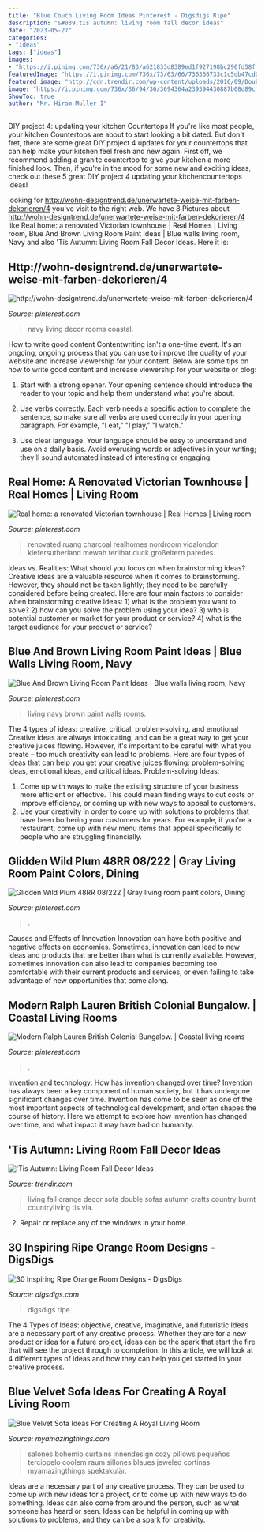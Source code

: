 ```yaml
---
title: "Blue Couch Living Room Ideas Pinterest - Digsdigs Ripe"
description: "&#039;tis autumn: living room fall decor ideas"
date: "2023-05-27"
categories:
- "ideas"
tags: ["ideas"]
images:
- "https://i.pinimg.com/736x/a6/21/83/a621833d8389ed1f927198bc296fd58f.jpg"
featuredImage: "https://i.pinimg.com/736x/73/63/66/736366733c1c5db47cd0aafbb496e749.jpg"
featured_image: "http://cdn.trendir.com/wp-content/uploads/2016/09/Double-orange-living-room-sofa-900x1350.jpg"
image: "https://i.pinimg.com/736x/36/94/36/3694364a239394430887b08d89cf6f44.jpg"
ShowToc: true
author: "Mr. Hiram Muller I"
---
```



DIY project 4: updating your kitchen Countertops
If you're like most people, your kitchen Countertops are about to start looking a bit dated. But don't fret, there are some great DIY project 4 updates for your countertops that can help make your kitchen feel fresh and new again. First off, we recommend adding a granite countertop to give your kitchen a more finished look. Then, if you're in the mood for some new and exciting ideas, check out these 5 great DIY project 4 updating your kitchencountertops ideas!

	

		
looking for http://wohn-designtrend.de/unerwartete-weise-mit-farben-dekorieren/4 you've visit to the right web. We have 8 Pictures about http://wohn-designtrend.de/unerwartete-weise-mit-farben-dekorieren/4 like Real home: a renovated Victorian townhouse | Real Homes | Living room, Blue And Brown Living Room Paint Ideas | Blue walls living room, Navy and also &#039;Tis Autumn: Living Room Fall Decor Ideas. Here it is:
		
    
## Http://wohn-designtrend.de/unerwartete-weise-mit-farben-dekorieren/4

<img loading=lazy src="https://i.pinimg.com/736x/0f/f6/57/0ff65717361ffd95720a623b71bd609e--navy-living-rooms-coastal-living-rooms.jpg" onerror="this.onerror=null;this.src='https://tse3.mm.bing.net/th?id=OIP.xvBaSZ8ymjCKA0FHxjBQLwHaKi&amp;pid=15.1';" alt="http://wohn-designtrend.de/unerwartete-weise-mit-farben-dekorieren/4">

_Source: pinterest.com_

>navy living decor rooms coastal. 

	

How to write good content
Contentwriting isn't a one-time event. It's an ongoing, ongoing process that you can use to improve the quality of your website and increase viewership for your content. Below are some tips on how to write good content and increase viewership for your website or blog: 
1) Start with a strong opener. Your opening sentence should introduce the reader to your topic and help them understand what you're about. 

2) Use verbs correctly. Each verb needs a specific action to complete the sentence, so make sure all verbs are used correctly in your opening paragraph. For example, "I eat," "I play," "I watch." 

3) Use clear language. Your language should be easy to understand and use on a daily basis. Avoid overusing words or adjectives in your writing; they'll sound automated instead of interesting or engaging.

    
## Real Home: A Renovated Victorian Townhouse | Real Homes | Living Room

<img loading=lazy src="https://i.pinimg.com/736x/73/63/66/736366733c1c5db47cd0aafbb496e749.jpg" onerror="this.onerror=null;this.src='https://tse2.mm.bing.net/th?id=OIP.E4sULvVyHHV-UA-iD8O4TwHaLF&amp;pid=15.1';" alt="Real home: a renovated Victorian townhouse | Real Homes | Living room">

_Source: pinterest.com_

>renovated ruang charcoal realhomes nordroom vidalondon kiefersutherland mewah terlihat duck großeltern paredes. 

	

Ideas vs. Realities: What should you focus on when brainstorming ideas?
Creative ideas are a valuable resource when it comes to brainstorming. However, they should not be taken lightly; they need to be carefully considered before being created. Here are four main factors to consider when brainstorming creative ideas: 1) what is the problem you want to solve? 2) how can you solve the problem using your idea? 3) who is potential customer or market for your product or service? 4) what is the target audience for your product or service?

    
## Blue And Brown Living Room Paint Ideas | Blue Walls Living Room, Navy

<img loading=lazy src="https://i.pinimg.com/736x/a6/21/83/a621833d8389ed1f927198bc296fd58f.jpg" onerror="this.onerror=null;this.src='https://tse1.mm.bing.net/th?id=OIP.0F0kPER3PUGGv5lM1F_FawHaKE&amp;pid=15.1';" alt="Blue And Brown Living Room Paint Ideas | Blue walls living room, Navy">

_Source: pinterest.com_

>living navy brown paint walls rooms. 

	

The 4 types of ideas: creative, critical, problem-solving, and emotional
Creative ideas are always intoxicating, and can be a great way to get your creative juices flowing. However, it's important to be careful with what you create – too much creativity can lead to problems. Here are four types of ideas that can help you get your creative juices flowing: problem-solving ideas, emotional ideas, and critical ideas.
Problem-solving Ideas: 
1) Come up with ways to make the existing structure of your business more efficient or effective. This could mean finding ways to cut costs or improve efficiency, or coming up with new ways to appeal to customers. 
2) Use your creativity in order to come up with solutions to problems that have been bothering your customers for years. For example, if you're a restaurant, come up with new menu items that appeal specifically to people who are struggling financially.

    
## Glidden Wild Plum 48RR 08/222 | Gray Living Room Paint Colors, Dining

<img loading=lazy src="https://i.pinimg.com/736x/36/94/36/3694364a239394430887b08d89cf6f44.jpg" onerror="this.onerror=null;this.src='https://tse2.mm.bing.net/th?id=OIP.96pU0LCbNTYx8CU2jilzAQHaHa&amp;pid=15.1';" alt="Glidden Wild Plum 48RR 08/222 | Gray living room paint colors, Dining">

_Source: pinterest.com_

>. 

	

Causes and Effects of Innovation
Innovation can have both positive and negative effects on economies. Sometimes, innovation can lead to new ideas and products that are better than what is currently available. However, sometimes innovation can also lead to companies becoming too comfortable with their current products and services, or even failing to take advantage of new opportunities that come along.

    
## Modern Ralph Lauren British Colonial Bungalow. | Coastal Living Rooms

<img loading=lazy src="https://i.pinimg.com/736x/f0/49/2e/f0492ef34b90ea88c3a1ebe62dd31e66--british-colonial-beach-styles.jpg" onerror="this.onerror=null;this.src='https://tse2.mm.bing.net/th?id=OIP.JK0wp7JZkYmqzdxxayvURQHaJ3&amp;pid=15.1';" alt="Modern Ralph Lauren British Colonial Bungalow. | Coastal living rooms">

_Source: pinterest.com_

>. 

	

Invention and technology: How has invention changed over time?
Invention has always been a key component of human society, but it has undergone significant changes over time. Invention has come to be seen as one of the most important aspects of technological development, and often shapes the course of history. Here we attempt to explore how invention has changed over time, and what impact it may have had on humanity.

    
## &#039;Tis Autumn: Living Room Fall Decor Ideas

<img loading=lazy src="http://cdn.trendir.com/wp-content/uploads/2016/09/Double-orange-living-room-sofa-900x1350.jpg" onerror="this.onerror=null;this.src='https://tse1.mm.bing.net/th?id=OIP.cfqj3xM2CdOQ4IFuw_nnmQHaLH&amp;pid=15.1';" alt="&#039;Tis Autumn: Living Room Fall Decor Ideas">

_Source: trendir.com_

>living fall orange decor sofa double sofas autumn crafts country burnt countryliving tis via. 

	

2. Repair or replace any of the windows in your home.

    
## 30 Inspiring Ripe Orange Room Designs - DigsDigs

<img loading=lazy src="https://www.digsdigs.com/photos/bright-and-inspiring-orange-room-designs-5-554x741.jpg" onerror="this.onerror=null;this.src='https://tse1.mm.bing.net/th?id=OIP._tHrKpSNnyMhLPbJKek3OQHaJ5&amp;pid=15.1';" alt="30 Inspiring Ripe Orange Room Designs - DigsDigs">

_Source: digsdigs.com_

>digsdigs ripe. 

	

The 4 Types of Ideas: objective, creative, imaginative, and futuristic
Ideas are a necessary part of any creative process. Whether they are for a new product or idea for a future project, ideas can be the spark that start the fire that will see the project through to completion. In this article, we will look at 4 different types of ideas and how they can help you get started in your creative process.

    
## Blue Velvet Sofa Ideas For Creating A Royal Living Room

<img loading=lazy src="https://myamazingthings.com/wp-content/uploads/2017/08/blue-velvet-sofa-5.jpg" onerror="this.onerror=null;this.src='https://tse3.mm.bing.net/th?id=OIP.MWRIRhefcruuHeaoQ381CQHaE8&amp;pid=15.1';" alt="Blue Velvet Sofa Ideas For Creating A Royal Living Room">

_Source: myamazingthings.com_

>salones bohemio curtains innendesign cozy pillows pequeños terciopelo coolem raum sillones blaues jeweled cortinas myamazingthings spektakulär. 

	

Ideas are a necessary part of any creative process. They can be used to come up with new ideas for a project, or to come up with new ways to do something. Ideas can also come from around the person, such as what someone has heard or seen. Ideas can be helpful in coming up with solutions to problems, and they can be a spark for creativity.

